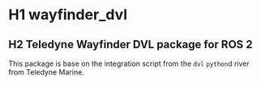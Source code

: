 # H1 wayfinder_dvl
## H2 Teledyne Wayfinder DVL package for ROS 2 
This package is base on the integration script from the `dvl` `python`d river from Teledyne Marine.